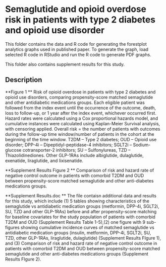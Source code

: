 Semaglutide and opioid overdose risk in patients with type 2 diabetes and opioid use disorder
=============================================================

This folder contains the data and R code for generating the forestplot analytics graphs used in published paper.
To generate the graph, load selected R code in RStudio and run the R code to generate PDF graphs.

This folder also contains supplement results for this study.


Description
----------

**Figure 1 **  Risk of opioid overdose in patients with type 2 diabetes and opioid use disorders, comparing propensity-score matched semaglutide and other antidiabetic medications groups. Each eligible patient was followed from the index event until the occurrence of the outcome, death, loss to follow-up, or 1 year after the index event, whichever occurred first. Hazard rates were calculated using a Cox proportional hazards model, and cumulative instances were calculated using Kaplan-Meier Survival analysis, with censoring applied.  Overall risk = the number of patients with outcomes during the follow-up time window/number of patients in the cohort at the beginning of the time window. T2DM – Type 2 diabetes; OUD – Opioid use disorder; DPP-4i – Dipeptidyl-peptidase-4 inhibitors; SGLT2i – Sodium-glucose cotransporter-2 inhibitors; SU – Sulfonylureas, TZD –  Thiazolidinediones. Other GLP-1RAs include albiglutide, dulaglutide, exenatide, liraglutide, and lixisenatide. 


**Supplement Results Figure 2 **  Comparison of risk and hazard rate of negative control outcome in patients with comorbid T2DM and OUD between propensity-score matched semaglutide and other anti-diabetes medications groups.


**Supplement Results.doc **  The file contaisn additional data and results for this study, which include (1) 5 tables showing characteristics of the semaglutide vs antidiabetic medication groups (metformin, DPP-4i, SGLT2i, SU, TZD and other GLP-1RAs) before and after propensity-score matching for baseline covariates for the study population of patients with comorbid T2DM and OUD (Supplement Results Table 1-5),(2)  one figure with 9 sub-figures showing cumulative incidence curves of matched semaglutide vs antidiabetic medication groups (insulin, metformin, DPP-4i, SGLT2i, SU, TZD,  other GLP-1RAs, liraglutide, dulaglutide) (Supplement Results FIgure 1), and (3) Comparison of risk and hazard rate of negative control outcome in patients with comorbid T2DM and OUD between propensity-score matched semaglutide and other anti-diabetes medications groups (Supplement Results FIgure 2).



